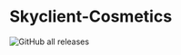 # Skyclient-Cosmetics

![GitHub all releases](https://img.shields.io/github/downloads/SkyblockClient/Skyclient-Cosmetics/total?style=flat-square)
